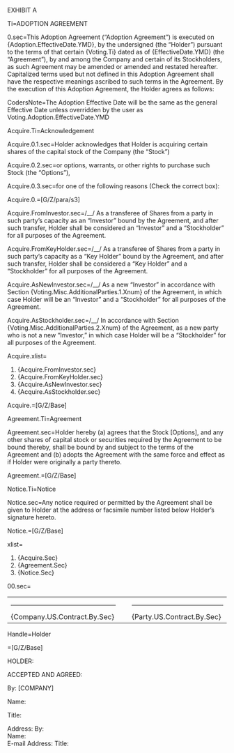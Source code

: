 EXHIBIT A

Ti=ADOPTION AGREEMENT

0.sec=This Adoption Agreement (“Adoption Agreement”) is executed on {Adoption.EffectiveDate.YMD}, by the undersigned (the “Holder”) pursuant to the terms of that certain {Voting.Ti} dated as of {EffectiveDate.YMD} (the “Agreement”), by and among the Company and certain of its Stockholders, as such Agreement may be amended or amended and restated hereafter. Capitalized terms used but not defined in this Adoption Agreement shall have the respective meanings ascribed to such terms in the Agreement. By the execution of this Adoption Agreement, the Holder agrees as follows:

CodersNote=The Adoption Effective Date will be the same as the general Effective Date unless overridden by the user as Voting.Adoption.EffectiveDate.YMD

Acquire.Ti=Acknowledgement

Acquire.0.1.sec=Holder acknowledges that Holder is acquiring certain shares of the capital stock of the Company (the “Stock”)

Acquire.0.2.sec=or options, warrants, or other rights to purchase such Stock (the “Options”),

Acquire.0.3.sec=for one of the following reasons (Check the correct box):

Acquire.0.=[G/Z/para/s3]

Acquire.FromInvestor.sec=/__/  As a transferee of Shares from a party in such party’s capacity as an “Investor” bound by the Agreement, and after such transfer, Holder shall be considered an “Investor” and a “Stockholder” for all purposes of the Agreement.

Acquire.FromKeyHolder.sec=/__/  As a transferee of Shares from a party in such party’s capacity as a “Key Holder” bound by the Agreement, and after such transfer, Holder shall be considered a “Key Holder” and a “Stockholder” for all purposes of the Agreement.	

Acquire.AsNewInvestor.sec=/__/  As a new “Investor” in accordance with Section {Voting.Misc.AdditionalParties.1.Xnum} of the Agreement, in which case Holder will be an “Investor” and a “Stockholder” for all purposes of the Agreement.

Acquire.AsStockholder.sec=/__/  In accordance with Section {Voting.Misc.AdditionalParties.2.Xnum} of the Agreement, as a new party who is not a new “Investor,” in which case Holder will be a “Stockholder” for all purposes of the Agreement. 

Acquire.xlist=<ol><li>{Acquire.FromInvestor.sec}</li><li>{Acquire.FromKeyHolder.sec}</li><li>{Acquire.AsNewInvestor.sec}</li><li>{Acquire.AsStockholder.sec}</li></ol>

Acquire.=[G/Z/Base]

Agreement.Ti=Agreement

Agreement.sec=Holder hereby (a) agrees that the Stock [Options], and any other shares of capital stock or securities required by the Agreement to be bound thereby, shall be bound by and subject to the terms of the Agreement and (b) adopts the Agreement with the same force and effect as if Holder were originally a party thereto.

Agreement.=[G/Z/Base]

Notice.Ti=Notice

Notice.sec=Any notice required or permitted by the Agreement shall be given to Holder at the address or facsimile number listed below Holder’s signature hereto. 

Notice.=[G/Z/Base]

xlist=<ol><li>{Acquire.Sec}</li><li>{Agreement.Sec}</li><li>{Notice.Sec}</li></ol>

00.sec=<table><tr><td valign="top" width="300px"><hr>{Company.US.Contract.By.Sec}</td> <td width="100px"></td> <td valign="top" width="300px"><hr>{Party.US.Contract.By.Sec}</td></tr></table>

Handle=Holder

=[G/Z/Base]


HOLDER:

ACCEPTED AND AGREED:

By: 		[COMPANY]

Name: 	

Title: 	

Address: 		By: 	
		Name: 	
E-mail Address: 		Title: 	
	
